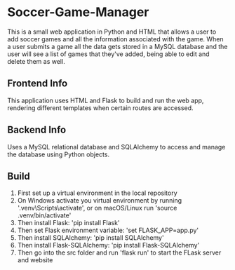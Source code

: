 # Soccer-Game-Manager
This is a small web application in Python and HTML that allows a user to add soccer games and all the 
information associated with the game. When a user submits a game all the data gets stored in a MySQL 
database and the user will see a list of games that they've added, being able to edit and delete them
as well.

## Frontend Info
This application uses HTML and Flask to build and run the web app, rendering different templates when
certain routes are accessed.

## Backend Info
Uses a MySQL relational database and SQLAlchemy to access and manage the database using Python objects. 

## Build
1. First set up a virtual environment in the local repository
2. On Windows activate you virtual environment by running '.venv\Scripts\activate', or on macOS/Linux run 'source .venv/bin/activate'
3. Then install Flask: 'pip install Flask'
4. Then set Flask environment variable: 'set FLASK_APP=app.py'
5. Then install SQLAlchemy: 'pip install SQLAlchemy'
6. Then install Flask-SQLAlchemy: 'pip install Flask-SQLAlchemy'
7. Then go into the src folder and run 'flask run' to start the FLask server and website
 
